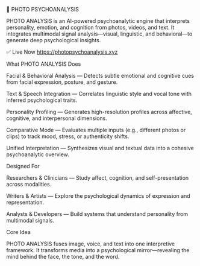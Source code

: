 🧩 PHOTO PSYCHOANALYSIS

PHOTO ANALYSIS is an AI-powered psychoanalytic engine that interprets personality, emotion, and cognition from photos, videos, and text. It integrates multimodal signal analysis—visual, linguistic, and behavioral—to generate deep psychological insights.

✅ Live Now https://photopsychoanalysis.xyz

What PHOTO ANALYSIS Does

Facial & Behavioral Analysis — Detects subtle emotional and cognitive cues from facial expression, posture, and gesture.

Text & Speech Integration — Correlates linguistic style and vocal tone with inferred psychological traits.

Personality Profiling — Generates high-resolution profiles across affective, cognitive, and interpersonal dimensions.

Comparative Mode — Evaluates multiple inputs (e.g., different photos or clips) to track mood, stress, or authenticity shifts.

Unified Interpretation — Synthesizes visual and textual data into a cohesive psychoanalytic overview.

Designed For

Researchers & Clinicians — Study affect, cognition, and self-presentation across modalities.

Writers & Artists — Explore the psychological dynamics of expression and representation.

Analysts & Developers — Build systems that understand personality from multimodal signals.

Core Idea

PHOTO ANALYSIS fuses image, voice, and text into one interpretive framework. It transforms media into a psychological mirror—revealing the mind behind the face, the tone, and the word.
